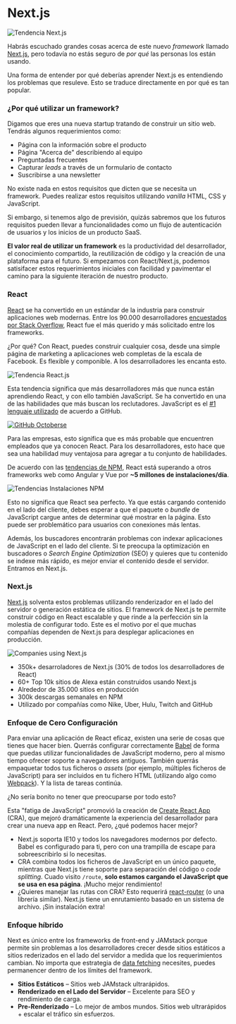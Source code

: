 # Next.js

![Tendencia Next.js](https://leerob.io/static/images/learn-nextjs/nextjs-trend.png)

Habrás escuchado grandes cosas acerca de este nuevo _framework_ llamado [Next.js](https://nextjs.org/), pero todavía no estás seguro de _por qué_ las personas los están usando.

Una forma de entender por qué deberías aprender Next.js es entendiendo los problemas que resuleve. Esto se traduce directamente en por qué es tan popular.

### ¿Por qué utilizar un framework?

Digamos que eres una nueva startup tratando de construir un sitio web. Tendrás algunos requerimientos como:

- Página con la información sobre el producto
- Página "Acerca de" describiendo al equipo
- Preguntadas frecuentes
- Capturar _leads_ a través de un formulario de contacto
- Suscribirse a una newsletter

No existe nada en estos requisitos que dicten que se necesita un framework. Puedes realizar estos requisitos utilizando _vanilla_ HTML, CSS y JavaScript.

Si embargo, si tenemos algo de previsión, quizás sabremos que los futuros requisitos pueden llevar a funcionalidades como un flujo de autenticación de usuarios y los inicios de un producto SaaS.

**El valor real de utilizar un framework** es la productividad del desarrollador, el conocimiento compartido, la reutilización de código y la creación de una plataforma para el futuro.
Si empezamos con React/Next.js, podemos satisifacer estos requerimientos iniciales con facilidad y pavimentar el camino para la siguiente iteración de nuestro producto.

### React

[React](https://reactjs.org/) se ha convertido en un estándar de la industria para construir aplicaciones web modernas.
Entre los 90.000 desarrolladores [encuestados por Stack Overflow](https://insights.stackoverflow.com/survey/2019), React fue el más querido y más solicitado entre los frameworks.

¿Por qué? Con React, puedes construir cualquier cosa, desde una simple página de marketing a aplicaciones web completas de la escala de Facebook.
Es flexible y componible. A los desarrolladores les encanta esto.

![Tendencia React.js](https://leerob.io/static/images/learn-nextjs/react-trend.png)

Esta tendencia significa que más desarrolladores más que nunca están aprendiendo React, y con ello también JavaScript.
Se ha convertido en una de las habilidades que más buscan los reclutadores. JavaScript es el [#1 lenguaje utilizado](https://octoverse.github.com/) de acuerdo a GitHub.

[![GitHub Octoberse](https://leerob.io/static/images/learn-nextjs/github.png)](https://octoverse.github.com/)

Para las empresas, esto significa que es más probable que encuentren empleados que ya conocen React.
Para los desarrolladores, esto hace que sea una habilidad muy ventajosa para agregar a tu conjunto de habilidades.

De acuerdo con las [tendencias de NPM](https://www.npmtrends.com/), React está superando a otros frameworks web como Angular y Vue por **~5 millones de instalaciones/día**.

![Tendencias Instalaciones NPM](https://leerob.io/static/images/learn-nextjs/npm-trend.png)

Esto no significa que React sea perfecto. Ya que estás cargando contenido en el lado del cliente, debes esperar a que el paquete o _bundle_ de JavaScript cargue antes de determinar qué mostrar en la página. Esto puede ser problemático para usuarios con conexiones más lentas.

Además, los buscadores encontrarán problemas con indexar aplicaciones de JavaScript en el lado del cliente. Si te preocupa la optimización en buscadores o _Search Engine Optimization_ (SEO) y quieres que tu contenido se indexe más rápido, es mejor enviar el contenido desde el servidor. Entramos en Next.js.

### Next.js

[Next.js](https://nextjs.org/) solventa estos problemas utilizando renderizador en el lado del servidor o generación estática de sitios. El framework de Next.js te permite construir código en React escalable y que rinde a la perfección sin la molestia de configurar todo.
Este es el motivo por el que muchas compañías dependen de Next.js para desplegar aplicaciones en producción.

![Companies using Next.js](https://leerob.io/static/images/learn-nextjs/companies.png)

- 350k+ desarroladores de Next.js (30% de todos los desarrolladores de React)
- 60+ Top 10k sitios de Alexa están construidos usando Next.js
- Alrededor de 35.000 sitios en producción
- 300k descargas semanales en NPM
- Utilizado por compañías como Nike, Uber, Hulu, Twitch and GitHub

### Enfoque de Cero Configuración

Para enviar una aplicación de React eficaz, existen una serie de cosas que tienes que hacer bien.
Querrás configurar correctamente [Babel](https://babeljs.io/) de forma que puedas utilizar funcionalidades de JavaScript moderno, pero al mismo tiempo ofrecer soporte a navegadores antiguos.
También querrás empaquetar todos tus ficheros o _assets_ (por ejemplo, múltiples ficheros de JavaScript) para ser incluidos en tu fichero HTML (utilizando algo como [Webpack](https://webpack.js.org/)). Y la lista de tareas continúa.

¿No sería bonito no tener que preocuparse por todo esto?

Esta "fatiga de JavaScript" promovió la creación de [Create React App](https://github.com/facebook/create-react-app) (CRA), que mejoró dramáticamente la experiencia del desarrollador para crear una nueva app en React. Pero, ¿qué podemos hacer mejor?

- Next.js soporta IE10 y todos los navegadores modernos por defecto. Babel es configurado para ti, pero con una trampilla de escape para sobreescribirlo si lo necesitas.
- CRA combina todos los ficheros de JavaScript en un único paquete, mientras que Next.js tiene soporte para separación del código o _code splitting_. Cuado visito `/route`, **solo estamos cargando el JavaScript que se usa en esa página**. ¡Mucho mejor rendimiento!
- ¿Quieres manejar las rutas con CRA? Esto requerirá [react-router](https://reacttraining.com/react-router/) (o una librería similar). Next.js tiene un enrutamiento basado en un sistema de archivo. ¡Sin instalación extra!

### Enfoque híbrido

Next es único entre los frameworks de front-end y JAMstack porque permite sin problemas a los desarrolladores crecer desde sitios estáticos a sitios rederizados en el lado del servidor a medida que los requerimientos cambian. No importa que estrategia de [data fetching](/data-fetching) necesites, puedes permanencer dentro de los límites del framework.

- **Sitios Estáticos** – Sitios web JAMstack ultrarápidos.
- **Renderizado en el Lado del Servidor** – Excelente para SEO y rendimiento de carga.
- **Pre-Renderizado** – Lo mejor de ambos mundos. Sitios web ultrarápidos + escalar el tráfico sin esfuerzos.

